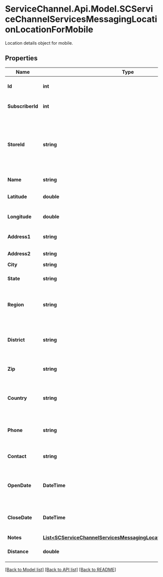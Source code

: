 # ServiceChannel.Api.Model.SCServiceChannelServicesMessagingLocationLocationForMobile
Location details object for mobile.

## Properties

Name | Type | Description | Notes
------------ | ------------- | ------------- | -------------
**Id** | **int** | Unique location identifier. | [optional] 
**SubscriberId** | **int** | Unique subscriber identifier. | [optional] 
**StoreId** | **string** | Alphanumeric identifier of the store in the client&#39;s system. Assigned by and unique per subscriber. | [optional] 
**Name** | **string** | Location name. | [optional] 
**Latitude** | **double** | Global position. Latitude. | [optional] 
**Longitude** | **double** | Global position. Longitude. | [optional] 
**Address1** | **string** | Additional location address. | [optional] 
**Address2** | **string** | Main location address. | [optional] 
**City** | **string** | Location city. | [optional] 
**State** | **string** | State where the location is situated. | [optional] 
**Region** | **string** | Part of the country where the location is situated. | [optional] 
**District** | **string** | Abbreviation of the town or country area where the location is situated. | [optional] 
**Zip** | **string** | Location ZIP or postal code. | [optional] 
**Country** | **string** | Abbreviation of the country name where the location is situated. | [optional] 
**Phone** | **string** | Contact phone number of the location. | [optional] 
**Contact** | **string** | Name of the main person to contact at the location. | [optional] 
**OpenDate** | **DateTime** | First day when the location is open for business | [optional] 
**CloseDate** | **DateTime** | Last day when the location is open for business. | [optional] 
**Notes** | [**List&lt;SCServiceChannelServicesMessagingLocationNoteLocationNote&gt;**](SCServiceChannelServicesMessagingLocationNoteLocationNote.md) | Notes | [optional] 
**Distance** | **double** | Distance between user and location | [optional] 

[[Back to Model list]](../README.md#documentation-for-models) [[Back to API list]](../README.md#documentation-for-api-endpoints) [[Back to README]](../README.md)

